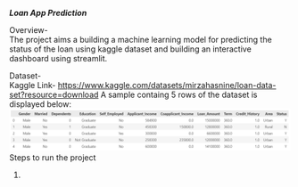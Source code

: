 ***Loan App Prediction***

Overview-  
The project aims a building a machine learning model for predicting the status of the loan using kaggle dataset and building an interactive dashboard using streamlit.

Dataset-  
Kaggle Link- https://www.kaggle.com/datasets/mirzahasnine/loan-data-set?resource=download
A sample containg 5 rows of the dataset is displayed below:
![image alt](https://github.com/7rohxt/Loan-Prediction-Web-App-/blob/ae0df755f6c7b31e4f070def8315b5a9a8e51873/Screenshot%202025-01-28%20142500.png)
Steps to run the project

1.


